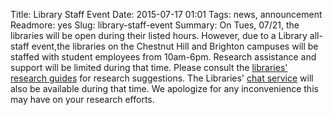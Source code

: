 Title: Library Staff Event
Date: 2015-07-17 01:01 
Tags: news, announcement 
Readmore: yes
Slug: library-staff-event 
Summary: On Tues, 07/21, the libraries will be open during their listed hours.  However, due to a Library all-staff event,the libraries on the Chestnut Hill and Brighton campuses will be staffed with student employees from 10am-6pm. Research assistance and support will be limited during that time. Please consult the [libraries' research guides](http://libguides.bc.edu/) for research suggestions. The Libraries' [chat service](http://www.bc.edu/libraries/help/askalib.html) will also be available during that time. We apologize for any inconvenience this may have on your research efforts.
